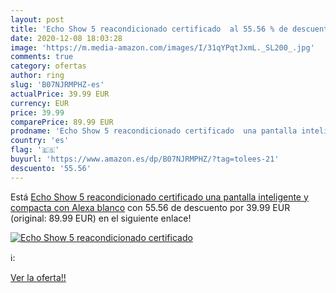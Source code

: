 ```yaml
---
layout: post
title: 'Echo Show 5 reacondicionado certificado  al 55.56 % de descuento'
date: 2020-12-08 18:03:28
image: 'https://m.media-amazon.com/images/I/31qYPqtJxmL._SL200_.jpg'
comments: true
category: ofertas
author: ring
slug: 'B07NJRMPHZ-es'
actualPrice: 39.99 EUR
currency: EUR
price: 39.99
comparePrice: 89.99 EUR
prodname: 'Echo Show 5 reacondicionado certificado  una pantalla inteligente y compacta con Alexa  blanco'
country: 'es'
flag: '🇪🇸'
buyurl: 'https://www.amazon.es/dp/B07NJRMPHZ/?tag=tolees-21'
descuento: '55.56'
---
```


Está [Echo Show 5 reacondicionado certificado  una pantalla inteligente y compacta con Alexa  blanco](https://www.amazon.es/dp/B07NJRMPHZ/?tag=tolees-21) con 55.56 de descuento por 39.99 EUR (original: 89.99 EUR) en el siguiente enlace!

[![Echo Show 5 reacondicionado certificado ](https://m.media-amazon.com/images/I/31qYPqtJxmL._SL200_.jpg)](https://www.amazon.es/dp/B07NJRMPHZ/?tag=tolees-21)

ℹ️:


[Ver la oferta!!](https://www.amazon.es/dp/B07NJRMPHZ/?tag=tolees-21)
